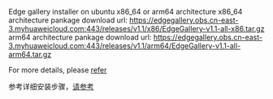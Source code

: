 Edge gallery installer  on ubuntu x86_64 or arm64 architecture 
x86_64  architecture pankage download url: https://edgegallery.obs.cn-east-3.myhuaweicloud.com:443/releases/v1.1/x86/EdgeGallery-v1.1-all-x86.tar.gz
arm64   architecture pankage download url: https://edgegallery.obs.cn-east-3.myhuaweicloud.com:443/releases/v1.1/arm64/EdgeGallery-v1.1-all-arm64.tar.gz

For more details, please [refer](https://gitee.com/OSDT/dashboard/projects/edgegallery/installer/blob/master/ansible_install/README-cn.md)

参考详细安装步骤，[请参考](https://gitee.com/OSDT/dashboard/projects/edgegallery/installer/blob/master/ansible_install/README-cn.md)

